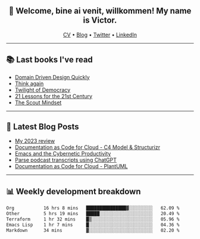 <h2 align="center">👋 Welcome, bine ai venit, willkommen! My name is Victor. </h2>
<p align="center">
  <a href="https://dornea.nu/cv">CV</a> •
  <a href="https://blog.dornea.nu">Blog</a> •
  <a href="https://twitter.com/victordorneanu">Twitter</a> •
  <a href="https://www.linkedin.com/in/victor-dorneanu/">LinkedIn</a> 
</p>

  <!--
  **dorneanu/dorneanu** is a ✨ _special_ ✨ repository because its `README.md` (this file) appears on your GitHub profile.

  Here are some ideas to get you started:

  - 🔭 I’m currently working on ...
  - 🌱 I’m currently learning ...
  - 👯 I’m looking to collaborate on ...
  - 🤔 I’m looking for help with ...
  - 💬 Ask me about ...
  - 📫 How to reach me: ...
  - 😄 Pronouns: ...
  - ⚡ Fun fact: ...
  -->

---

## 📚 Last books I've read

<!--START_SECTION:books-->
* [Domain Driven Design Quickly](https://brainfck.org/book/domain-driven-design-quickly/)
* [Think again](https://brainfck.org/book/think-again/)
* [Twilight of Democracy](https://brainfck.org/book/twilight-of-democracy/)
* [21 Lessons for the 21st Century](https://brainfck.org/book/21-lessons-for-the-21st-century/)
* [The Scout Mindset](https://brainfck.org/book/the-scout-mindset/)
<!--END_SECTION:books-->

---

## 📝 Latest Blog Posts

<!--START_SECTION:blog-->
* [My 2023 review](https://blog.dornea.nu/2024/01/02/my-2023-review/)
* [Documentation as Code for Cloud - C4 Model & Structurizr](https://blog.dornea.nu/2023/11/02/documentation-as-code-for-cloud-c4-model-structurizr/)
* [Emacs and the Cybernetic Productivity](https://blog.dornea.nu/2023/09/21/emacs-and-the-cybernetic-productivity/)
* [Parse podcast transcripts using ChatGPT](https://blog.dornea.nu/2023/08/28/parse-podcast-transcripts-using-chatgpt/)
* [Documentation as Code for Cloud - PlantUML](https://blog.dornea.nu/2023/07/30/documentation-as-code-for-cloud-plantuml/)
<!--END_SECTION:blog-->

---

## 📊 **Weekly development breakdown**

<!--START_SECTION:waka-->

```txt
Org           16 hrs 8 mins   ███████████████▓░░░░░░░░░   62.09 %
Other         5 hrs 19 mins   █████░░░░░░░░░░░░░░░░░░░░   20.49 %
Terraform     1 hr 32 mins    █▒░░░░░░░░░░░░░░░░░░░░░░░   05.96 %
Emacs Lisp    1 hr 7 mins     █░░░░░░░░░░░░░░░░░░░░░░░░   04.36 %
Markdown      34 mins         ▓░░░░░░░░░░░░░░░░░░░░░░░░   02.20 %
```

<!--END_SECTION:waka-->
